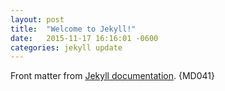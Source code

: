 ```yaml
---
layout: post
title:  "Welcome to Jekyll!"
date:   2015-11-17 16:16:01 -0600
categories: jekyll update
---
```

Front matter from [Jekyll documentation](https://jekyllrb.com/docs/posts/#a-typical-post). {MD041}
